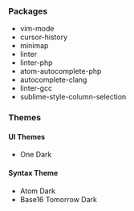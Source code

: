 ### Packages

* vim-mode
* cursor-history
* minimap
* linter
* linter-php
* atom-autocomplete-php
* autocomplete-clang
* linter-gcc
* sublime-style-column-selection

### Themes

#### UI Themes

* One Dark

#### Syntax Theme

* Atom Dark
* Base16 Tomorrow Dark

